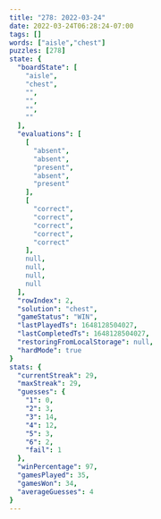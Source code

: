 ```yaml
---
title: "278: 2022-03-24"
date: 2022-03-24T06:28:24-07:00
tags: []
words: ["aisle","chest"]
puzzles: [278]
state: {
  "boardState": [
    "aisle",
    "chest",
    "",
    "",
    "",
    ""
  ],
  "evaluations": [
    [
      "absent",
      "absent",
      "present",
      "absent",
      "present"
    ],
    [
      "correct",
      "correct",
      "correct",
      "correct",
      "correct"
    ],
    null,
    null,
    null,
    null
  ],
  "rowIndex": 2,
  "solution": "chest",
  "gameStatus": "WIN",
  "lastPlayedTs": 1648128504027,
  "lastCompletedTs": 1648128504027,
  "restoringFromLocalStorage": null,
  "hardMode": true
}
stats: {
  "currentStreak": 29,
  "maxStreak": 29,
  "guesses": {
    "1": 0,
    "2": 3,
    "3": 14,
    "4": 12,
    "5": 3,
    "6": 2,
    "fail": 1
  },
  "winPercentage": 97,
  "gamesPlayed": 35,
  "gamesWon": 34,
  "averageGuesses": 4
}
---
```


<!-- more -->
